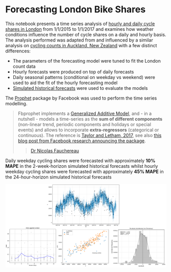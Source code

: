 # Forecasting London Bike Shares

This notebook presents a time series analysis of [hourly and daily cycle shares in London](https://www.kaggle.com/hmavrodiev/london-bike-sharing-dataset) from 1/1/2015 to 1/1/2017 and examines how weather conditions influence the number of cycle shares on a daily and hourly basis. The analysis performed was adapted from and influenced by a similar analysis on [cycling counts in Auckland, New Zealand](https://cdn.rawgit.com/nicolasfauchereau/Auckland_Cycling/master/notebooks/Auckland_cycling_and_weather.html) with a few distinct differences:

- The parameters of the forecasting model were tuned to fit the London count data
- Hourly forecasts were produced on top of daily forecasts
- Daily seasonal patterns (conditional on weekday vs weekend) were used to aid the fit of the hourly forecasting model
- [Simulated historical forecasts](https://facebook.github.io/prophet/docs/diagnostics.html) were used to evaluate the models

The [Prophet](https://facebook.github.io/prophet/) package by Facebook was used to perform the time series modelling. 

> Fbprophet implements a [Generalized Additive Model](https://en.wikipedia.org/wiki/Generalized_additive_model), and - in a nutshell - models a time-series as the **sum of different components** (non-linear trend, periodic components and holidays or special events) and allows to incorporate **extra-regressors** (categorical or continuous). The reference is [Taylor and Letham, 2017](https://peerj.com/preprints/3190.pdf), see also [this blog post from Facebook research announcing the package](https://research.fb.com/prophet-forecasting-at-scale/).
> > [Dr Nicolas Fauchereau](https://cdn.rawgit.com/nicolasfauchereau/Auckland_Cycling/master/notebooks/Auckland_cycling_and_weather.html)

Daily weekday cycling shares were forecasted with approximately **10% MAPE** in the 2-week-horizon simulated historical forecasts whilst hourly weekday cycling shares were forecasted with approximately **45% MAPE** in the 24-hour-horizon simulated historical forecasts

<p align="center"><img src="data/figures/daily_forecasts.png" width=1200></p>
